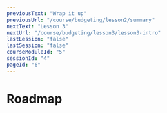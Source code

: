 ```yaml
---
previousText: "Wrap it up"
previousUrl: "/course/budgeting/lesson2/summary"
nextText: "Lesson 3"
nextUrl: "/course/budgeting/lesson3/lesson3-intro"
lastLession: "false"
lastSession: "false"
courseModuleId: "5"
sessionId: "4"
pageId: "6"
---
```



# Roadmap

